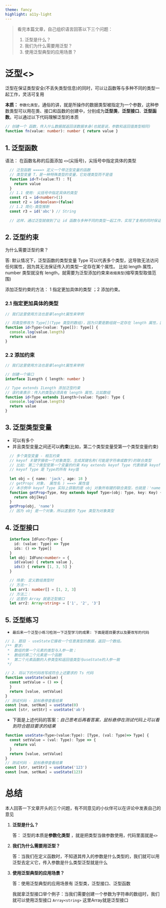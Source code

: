 ```yaml
---
theme: fancy
highlight: a11y-light
---
```

> 看完本篇文章，自己组织语言回答以下三个问题：
> 1. 泛型是什么？
> 2. 我们为什么需要用泛型？
> 3. 使用泛型典型的应用场景？

# 泛型<>

 泛型在保证类型安全(不丢失类型信息)的同时，可以让函数等与多种不同的类型一起工作，灵活可复用

**本质：** `参数化类型`，通俗的讲，就是所操作的数据类型被指定为一个参数，这种参数类型可以用在类、接口和函数的创建中，分别成为**泛型类**，**泛型接口**、**泛型函数**。可以通过以下代码理解泛型的本质
```ts
// 创建一个 函数，传入什么数据就返回该数据本身(也就是说，参数和返回值类型相同)
function fn(value: number): number { return value }
```
## 1. 泛型函数
语法： 在函数名称的后面添加 `<>`(尖括号)，尖括号中指定具体的类型

```ts
  // 泛型函数 ====> 定义一个带泛型变量的函数
  // 类型变量 T，是一种特殊类型的变量，它处理类型而不是值
  function id<T>(value:T) : T{
    return value
  }
  // 1.1 使用: 尖括号中指定具体的类型
  const r1 = id<number>(1)
  const r2 = id<boolean>(false)
  // 1.2 简化-类型推断
  const r3 = id('abc') // String
  
  // 这样，通过泛型就做到了让 id 函数与多种不同的类型一起工作，实现了复用的同时保证了类型安全
```
## 2. 泛型约束
为什么需要泛型约束？

答:  默认情况下，泛型函数的类型变量 Type 可以代表多个类型，这导致无法访问任何属性，因为其无法保证传入的类型一定存在某个属性。 比如 length 属性，number 类型就没有 length，就需要为泛型添加约束来`收缩类型`(缩窄类型取值范围)

添加泛型约束的方法： 1 指定更加具体的类型 ；2 添加约束。

### 2.1 指定更加具体的类型

```ts
// 我们这里使用方法也是拿lenght属性来举例

// 将类型修改为 Type[](Type 类型的数组)，因为只要是数组就一定存在 length 属性，因此就可以访问了
function id<Type>(value: Type[]): Type[] {
  console.log(value.length)
  return value
}
```
### 2.2 添加约束

```ts
// 我们这里使用方法也是拿lenght属性来举例

// 创建一个接口
interface ILength { length: number }

// Type extends ILength 添加泛型约束
// 该约束表示：传入的类型必须具有 length 属性。比如数组
function id<Type extends ILength>(value: Type): Type {
  console.log(value.length)
  return value
}
```
## 3. 泛型类型变量
-   可以有多个
-   并且类型变量之间还可以**约束**(比如，第二个类型变量受第一个类型变量约束)

```ts
  // 多个类型变量 - 相互约束
  // keyof 关键字接收一个对象类型，生成其键名称(可能是字符串或数字)的联合类型
  // 比如: 第二个类型受第一个变量的约束 Key extends keyof Type 代表继承 keyof Type
  // keyof Type 是 Type的所有 key值
  
  let obj = { name: 'jack', age: 18 }
  // getProp( 对象， 属性名 ) ===> 属性值
  // 本示例中 keyof Type 实际上获取的是 obj 对象所有键的联合类型，也就是：'name' | 'age'
  function getProp<Type, Key extends keyof Type>(obj: Type, key: Key) {
    return obj[key]
  }
  getProp(obj, 'name') 
  // 因为 obj 是一个对象，所以这里的 Type 类型为对象类型
```
## 4. 泛型接口

```ts
  interface IdFunc<Type> {
    id: (value: Type) => Type
    ids: () => Type[]
  }
  let obj: IdFunc<number> = {
    id(value) { return value },
    ids() { return [1, 3, 5] }
  }

  // 场景: 定义数组类型时
  // 方法一：
  let arr1: number[] = [1, 2, 3]
  // 方法二：
  // 这里的 Array 就是泛型接口
  let arr2: Array<string> = ['1', '2', '3']
```
## 5. 泛型练习
-     最后来一个泛型小练习检测一下泛型学习的成果: 下面是题目要求以及要改写的代码

```ts
// 1. 题目 - useState它接收一个任意类型的数据，返回一个数组。
/** 要求:
 *  数组的第一个元素的类型与入参一致； 
 *  数组的第二个元素是一个函数
 *  第二个元素函数的入参类型和返回值类型与useState的入参一致 
 */

// 2. 将以下的代码改写成符合上述要求的 Ts 代码
function useState(value) {
  const setValue = () => {
  }
  return [value, setValue]
} 
// 测试代码 - 鼠标悬停查看结果
const [num, setNum] = useState(0)
const [str, setStr] = useState('ab')
```
- 下面是上述代码的答案：*自己思考后再看答案，鼠标悬停在测试代码上可以看到符合题目要求的结果*
```ts
function useState<Type>(value:Type): [Type, (val: Type)=> Type] {
  const setValue = (val: Type): Type => {
    return val
  }
  return [value, setValue]
}
// 测试代码 - 鼠标悬停查看结果
const [str, setStr] = useState('123')
const [num, setNum] = useState(123)
```

# 总结
本人回答一下文章开头的三个问题，有不同意见的小伙伴可以在评论中发表自己的意见
1. **泛型是什么？**

    答： 泛型的本质是**参数化类型** ，就是把类型当做参数使用，代码里面就是`<>`

2. **我们为什么需要用泛型？**

    答：当我们在定义函数时，不知道其传入的参数是什么类型的，我们就可以用泛型去定义它，传入参数是什么类型泛型就是什么
3. **使用泛型典型的应用场景？**

    答：使用泛型典型的应用场景有 泛型类，泛型接口、泛型函数
    
    我就拿泛型接口举个例子：当我们需要创建一个参数为字符串的数组时，我们就可以使用泛型接口 `Array<string>` 这里Array就是泛型接口